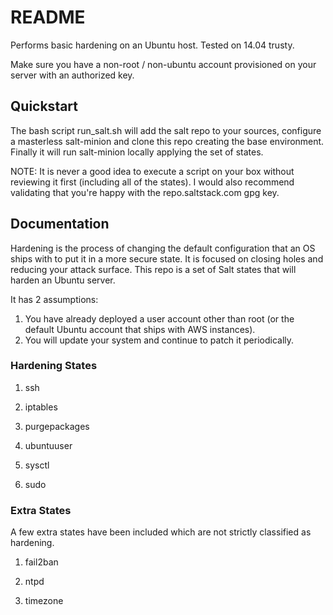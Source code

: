 # README

Performs basic hardening on an Ubuntu host. Tested on 14.04 trusty.

Make sure you have a non-root / non-ubuntu account provisioned on your server with an authorized key.

## Quickstart

The bash script run_salt.sh will add the salt repo to your sources, configure a masterless salt-minion and clone this repo creating the base environment. Finally it will run salt-minion locally applying the set of states. 

NOTE: It is never a good idea to execute a script on your box without reviewing it first (including all of the states). I would also recommend validating that you're happy with the repo.saltstack.com gpg key.

## Documentation

Hardening is the process of changing the default configuration that an OS ships with to put it in a more secure state. It is focused on closing holes and reducing your attack surface. This repo is a set of Salt states that will harden an Ubuntu server.

It has 2 assumptions:

1. You have already deployed a user account other than root (or the default Ubuntu account that ships with AWS instances).
2. You will update your system and continue to patch it periodically.

### Hardening States

1. ssh

2. iptables

3. purgepackages

4. ubuntuuser

5. sysctl

6. sudo


### Extra States

A few extra states have been included which are not strictly classified as hardening.

1. fail2ban

2. ntpd

3. timezone

